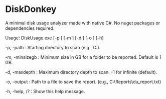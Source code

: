 # DiskDonkey
A minimal disk usage analyzer made with native C#. No nuget packages or dependencies required.

Usage: DiskUsage.exe [-p <path>] [-m <minSizeGB>] [-d <maxDepth>] [-o <outputFilePath>] [-h]

-p, -path <path>        : Starting directory to scan (e.g., C:\).

-m, -minsizegb <size>   : Minimum size in GB for a folder to be reported. Default is 1 GB.

-d, -maxdepth <depth>   : Maximum directory depth to scan. -1 for infinite (default).

-o, -output <filePath>  : Path to a file to save the report. (e.g., C:\\Reports\\du_report.txt)

-h, -help, /?           : Show this help message.
  
